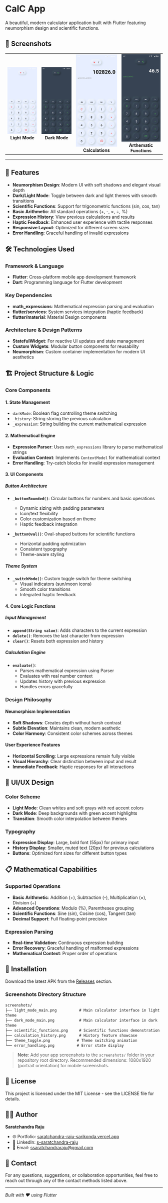 # CalC App

A beautiful, modern calculator application built with Flutter featuring neumorphism design and scientific functions.

## 📸 Screenshots

<div align="center">
<table>
  <tr>
    <td align="center">
      <img src="assets/sshots/light.jpg" alt="Light Mode Calculator" width="300"/>
      <br>
      <b>Light Mode</b>
    </td>
    <td align="center">
      <img src="assets/sshots/dark.jpg" alt="Dark Mode Calculator" width="300"/>
      <br>
      <b>Dark Mode</b>
    </td>
    <td align="center">
      <img src="assets/sshots/light1.jpg" alt="Calculations" width="300"/>
      <br>
      <b>Calculations</b>
    </td>
    <td align="center">
      <img src="assets/sshots/dark1.jpg" alt="Arthematic Functions" width="300"/>
      <br>
      <b>Arthematic Functions</b>
    </td>
  </tr>
</table>
</div>

---

## 📱 Features

- **Neumorphism Design**: Modern UI with soft shadows and elegant visual depth
- **Dark/Light Mode**: Toggle between dark and light themes with smooth transitions
- **Scientific Functions**: Support for trigonometric functions (sin, cos, tan)
- **Basic Arithmetic**: All standard operations (+, -, ×, ÷, %)
- **Expression History**: View previous calculations and results
- **Haptic Feedback**: Enhanced user experience with tactile responses
- **Responsive Layout**: Optimized for different screen sizes
- **Error Handling**: Graceful handling of invalid expressions

## 🛠️ Technologies Used

### Framework & Language
- **Flutter**: Cross-platform mobile app development framework
- **Dart**: Programming language for Flutter development

### Key Dependencies
- **math_expressions**: Mathematical expression parsing and evaluation
- **flutter/services**: System services integration (haptic feedback)
- **flutter/material**: Material Design components

### Architecture & Design Patterns
- **StatefulWidget**: For reactive UI updates and state management
- **Custom Widgets**: Modular button components for reusability
- **Neumorphism**: Custom container implementation for modern UI aesthetics

## 🏗️ Project Structure & Logic

### Core Components

#### 1. **State Management**
- `darkMode`: Boolean flag controlling theme switching
- `_history`: String storing the previous calculation
- `_expression`: String building the current mathematical expression

#### 2. **Mathematical Engine**
- **Expression Parser**: Uses `math_expressions` library to parse mathematical strings
- **Evaluation Context**: Implements `ContextModel` for mathematical context
- **Error Handling**: Try-catch blocks for invalid expression management

#### 3. **UI Components**

##### Button Architecture
- **`_buttonRounded()`**: Circular buttons for numbers and basic operations
  - Dynamic sizing with padding parameters
  - Icon/text flexibility
  - Color customization based on theme
  - Haptic feedback integration

- **`_buttonOval()`**: Oval-shaped buttons for scientific functions
  - Horizontal padding optimization
  - Consistent typography
  - Theme-aware styling

##### Theme System
- **`_switchMode()`**: Custom toggle switch for theme switching
  - Visual indicators (sun/moon icons)
  - Smooth color transitions
  - Integrated haptic feedback

#### 4. **Core Logic Functions**

##### Input Management
- **`append(String value)`**: Adds characters to the current expression
- **`delete()`**: Removes the last character from expression
- **`clear()`**: Resets both expression and history

##### Calculation Engine
- **`evaluate()`**: 
  - Parses mathematical expression using Parser
  - Evaluates with real number context
  - Updates history with previous expression
  - Handles errors gracefully

### Design Philosophy

#### Neumorphism Implementation
- **Soft Shadows**: Creates depth without harsh contrast
- **Subtle Elevation**: Maintains clean, modern aesthetic
- **Color Harmony**: Consistent color schemes across themes

#### User Experience Features
- **Horizontal Scrolling**: Large expressions remain fully visible
- **Visual Hierarchy**: Clear distinction between input and result
- **Immediate Feedback**: Haptic responses for all interactions

## 🎨 UI/UX Design

### Color Scheme
- **Light Mode**: Clean whites and soft grays with red accent colors
- **Dark Mode**: Deep backgrounds with green accent highlights
- **Transition**: Smooth color interpolation between themes

### Typography
- **Expression Display**: Large, bold font (55px) for primary input
- **History Display**: Smaller, muted text (20px) for previous calculations
- **Buttons**: Optimized font sizes for different button types

## 📋 Mathematical Capabilities

### Supported Operations
- **Basic Arithmetic**: Addition (+), Subtraction (-), Multiplication (×), Division (÷)
- **Advanced Operations**: Modulo (%), Parentheses grouping
- **Scientific Functions**: Sine (sin), Cosine (cos), Tangent (tan)
- **Decimal Support**: Full floating-point precision

### Expression Parsing
- **Real-time Validation**: Continuous expression building
- **Error Recovery**: Graceful handling of malformed expressions
- **Mathematical Context**: Proper order of operations

## 🚀 Installation

Download the latest APK from the [Releases](../../releases) section.

### Screenshots Directory Structure
```
screenshots/
├── light_mode_main.png          # Main calculator interface in light theme
├── dark_mode_main.png           # Main calculator interface in dark theme
├── scientific_functions.png     # Scientific functions demonstration
├── calculation_history.png      # History feature showcase
├── theme_toggle.png            # Theme switching animation
└── error_handling.png          # Error state display
```

> **Note**: Add your app screenshots to the `screenshots/` folder in your repository root directory. Recommended dimensions: 1080x1920 (portrait orientation) for mobile screenshots.

## 📄 License
This project is licensed under the MIT License - see the LICENSE file for details.

## 👨‍💻 Author

**Saratchandra Raju**
- 🌐 Portfolio: [saratchandra-raju-sarikonda.vercel.app](https://saratchandra-raju-sarikonda.vercel.app/)
- 💼 LinkedIn: [s-saratchandra-raju](https://www.linkedin.com/in/s-saratchandra-raju/)
- 📧 Email: ssaratchandraraju@gmail.com

## 🤝 Contact

For any questions, suggestions, or collaboration opportunities, feel free to reach out through any of the contact methods listed above.

---

*Built with ❤️ using Flutter*
